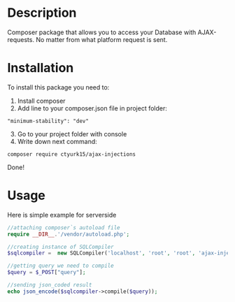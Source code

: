 # Description

Composer package that allows you to access your Database with AJAX-requests. No matter from what platform request is sent.

# Installation

To install this package you need to:
1. Install composer
2. Add line to your composer.json file in project folder:
```
"minimum-stability": "dev"
```
3. Go to your project folder with console
4. Write down next command:
```
composer require ctyurk15/ajax-injections
```

Done!

# Usage
Here is simple example for serverside

```php
//attaching composer`s autoload file
require __DIR__.'/vendor/autoload.php';

//creating instance of SQLCompiler
$sqlcompiler =  new SQLCompiler('localhost', 'root', 'root', 'ajax-injections');

//getting query we need to compile
$query = $_POST["query"];

//sending json_coded result
echo json_encode($sqlcompiler->compile($query));
```